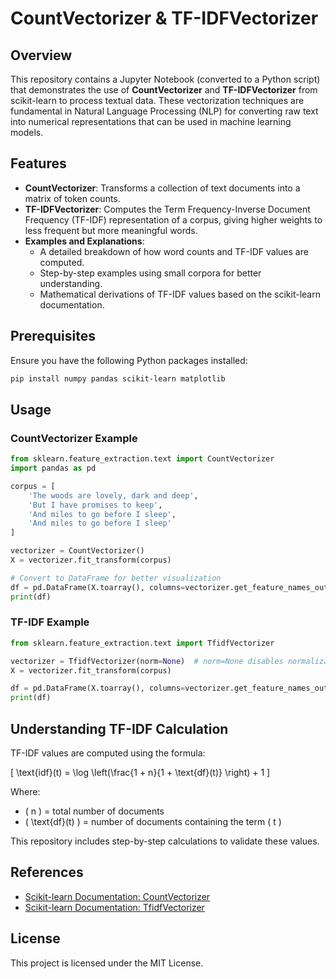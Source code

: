 # CountVectorizer & TF-IDFVectorizer

## Overview
This repository contains a Jupyter Notebook (converted to a Python script) that demonstrates the use of **CountVectorizer** and **TF-IDFVectorizer** from scikit-learn to process textual data. These vectorization techniques are fundamental in Natural Language Processing (NLP) for converting raw text into numerical representations that can be used in machine learning models.

## Features
- **CountVectorizer**: Transforms a collection of text documents into a matrix of token counts.
- **TF-IDFVectorizer**: Computes the Term Frequency-Inverse Document Frequency (TF-IDF) representation of a corpus, giving higher weights to less frequent but more meaningful words.
- **Examples and Explanations**:
  - A detailed breakdown of how word counts and TF-IDF values are computed.
  - Step-by-step examples using small corpora for better understanding.
  - Mathematical derivations of TF-IDF values based on the scikit-learn documentation.

## Prerequisites
Ensure you have the following Python packages installed:

```bash
pip install numpy pandas scikit-learn matplotlib
```

## Usage
### CountVectorizer Example

```python
from sklearn.feature_extraction.text import CountVectorizer
import pandas as pd

corpus = [
    'The woods are lovely, dark and deep',  
    'But I have promises to keep',   
    'And miles to go before I sleep',   
    'And miles to go before I sleep'
]

vectorizer = CountVectorizer()
X = vectorizer.fit_transform(corpus)

# Convert to DataFrame for better visualization
df = pd.DataFrame(X.toarray(), columns=vectorizer.get_feature_names_out())
print(df)
```

### TF-IDF Example

```python
from sklearn.feature_extraction.text import TfidfVectorizer

vectorizer = TfidfVectorizer(norm=None)  # norm=None disables normalization
X = vectorizer.fit_transform(corpus)

df = pd.DataFrame(X.toarray(), columns=vectorizer.get_feature_names_out())
print(df)
```

## Understanding TF-IDF Calculation
TF-IDF values are computed using the formula:

\[ \text{idf}(t) = \log \left(\frac{1 + n}{1 + \text{df}(t)} \right) + 1 \]

Where:
- \( n \) = total number of documents
- \( \text{df}(t) \) = number of documents containing the term \( t \)

This repository includes step-by-step calculations to validate these values.

## References
- [Scikit-learn Documentation: CountVectorizer](https://scikit-learn.org/stable/modules/generated/sklearn.feature_extraction.text.CountVectorizer.html)
- [Scikit-learn Documentation: TfidfVectorizer](https://scikit-learn.org/stable/modules/generated/sklearn.feature_extraction.text.TfidfVectorizer.html)

## License
This project is licensed under the MIT License.

